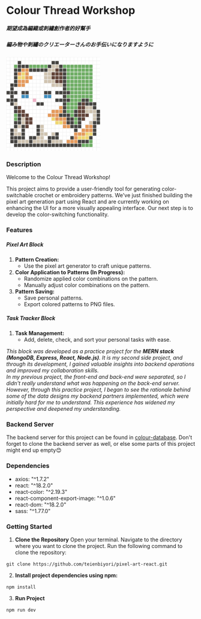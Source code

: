 # Colour Thread Workshop
##### 期望成為編織或刺繡創作者的好幫手
##### 編み物や刺繡のクリエーターさんのお手伝いになりますように

<div>
<img src="./public/kitten.png" alt="pixel-art" style="width: 250px;">
</div>

### Description
Welcome to the Colour Thread Workshop!<br>

This project aims to provide a user-friendly tool for generating color-switchable crochet or embroidery patterns. We've just finished building the pixel art generation part using React and are currently working on enhancing the UI for a more visually appealing interface. Our next step is to develop the color-switching functionality.

### Features
##### Pixel Art Block
1. **Pattern Creation:**
   - Use the pixel art generator to craft unique patterns.
2. **Color Application to Patterns (In Progress):**
   - Randomize applied color combinations on the pattern.
   - Manually adjust color combinations on the pattern.
3. **Pattern Saving:**
   - Save personal patterns.
   - Export colored patterns to PNG files.<br>

##### Task Tracker Block
1. **Task Management:**
   - Add, delete, check, and sort your personal tasks with ease.<br>

_This block was developed as a practice project for the **MERN stack (MongoDB, Express, React, Node.js)**. It is my second side project, and through its development, I gained valuable insights into backend operations and improved my collaboration skills.<br>_
_In my previous project, the front-end and back-end were separated, so I didn't really understand what was happening on the back-end server. However, through this practice project, I began to see the rationale behind some of the data designs my backend partners implemented, which were initially hard for me to understand. This experience has widened my perspective and deepened my understanding._

### Backend Server
The backend server for this project can be found in [colour-database](https://github.com/teienbiyori/colour-database).
Don't forget to clone the backend server as well, or else some parts of this project might end up empty😊

### Dependencies
- axios: "^1.7.2"
- react: "^18.2.0"
- react-color: "^2.19.3"
- react-component-export-image: "^1.0.6"
- react-dom: "^18.2.0"
- sass: "^1.77.0"

### Getting Started
1. **Clone the Repository**
Open your terminal.
Navigate to the directory where you want to clone the project.
Run the following command to clone the repository:
```
git clone https://github.com/teienbiyori/pixel-art-react.git
```
2. **Install project dependencies using npm:**
```
npm install
```
3. **Run Project**
```
npm run dev
``` 
